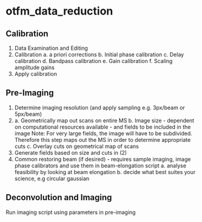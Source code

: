 # otfm_data_reduction

## Calibration 
1. Data Examination and Editing
2. Calibration
   a. a priori corrections
   b. Initial phase calibration
   c. Delay calibration
   d. Bandpass calibration
   e. Gain calibration
   f. Scaling amplitude gains
3. Apply calibration

## Pre-Imaging
1. Determine imaging resolution (and apply sampling e.g. 3px/beam or 5px/beam)
2. a. Geometrically map out scans on entire MS
   b. Image size - dependent on computational resources available
                 - and fields to be included in the image
      Note: For very large fields, the image will have to be subdivided. Therefore this step maps out the MS in order to determine appropriate cuts
   c. Overlay cuts on geometrical map of scans
3. Generate fields based on size and cuts in (2)
4. Common restoring beam (if desired) - requires sample imaging, image phase calibrators and use them in beam-elongation script
   a. analyse feasibility by looking at beam elongation
   b. decide what best suites your science, e.g circular gaussian
 

## Deconvolution and Imaging
Run imaging script using parameters in pre-imaging
